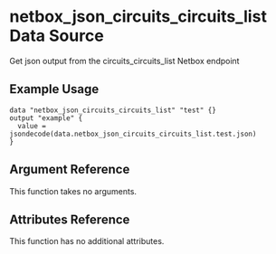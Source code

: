 # netbox\_json\_circuits\_circuits\_list Data Source

Get json output from the circuits_circuits_list Netbox endpoint

## Example Usage

```hcl
data "netbox_json_circuits_circuits_list" "test" {}
output "example" {
  value = jsondecode(data.netbox_json_circuits_circuits_list.test.json)
}
```

## Argument Reference

This function takes no arguments.

## Attributes Reference

This function has no additional attributes.


